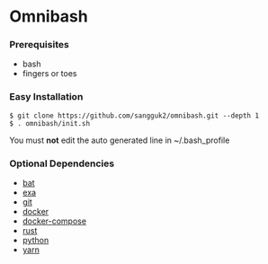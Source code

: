 # Omnibash #

### Prerequisites ###
- bash
- fingers or toes

### Easy Installation ###
```
$ git clone https://github.com/sangguk2/omnibash.git --depth 1
$ . omnibash/init.sh
```
You must **not** edit the auto generated line in ~/.bash_profile

### Optional Dependencies ###
- [bat](https://github.com/sharkdp/bat/blob/master/README.md#installation)
- [exa](https://github.com/ogham/exa/blob/master/README.md#installation)
- [git](https://git-scm.com/downloads)
- [docker](https://docs.docker.com/install/#supported-platforms)
- [docker-compose](https://docs.docker.com/compose/install/#install-compose)
- [rust](https://www.rust-lang.org/install.html)
- [python](https://www.python.org/downloads/)
- [yarn](https://yarnpkg.com/en/docs/install)
